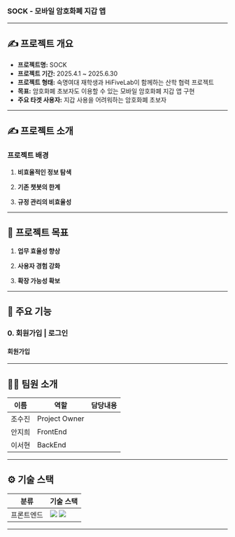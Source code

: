 ### SOCK - 모바일 암호화폐 지갑 앱

---

## ✍️ 프로젝트 개요

- **프로젝트명:** SOCK
- **프로젝트 기간:** 2025.4.1 ~ 2025.6.30
- **프로젝트 형태:** 숙명여대 재학생과 HiFiveLab이 함께하는 산학 협력 프로젝트
- **목표:** 암호화폐 초보자도 이용할 수 있는 모바일 암호화폐 지갑 앱 구현
- **주요 타겟 사용자:** 지갑 사용을 어려워하는 암호화폐 초보자 

---

## ✍️ 프로젝트 소개

### 프로젝트 배경


1. **비효율적인 정보 탐색** 

2. **기존 챗봇의 한계** 

3. **규정 관리의 비효율성** 


---

## 🚀 프로젝트 목표

1. **업무 효율성 향상** 

2. **사용자 경험 강화** 

3. **확장 가능성 확보** 

---

## 📌 주요 기능

### **0. 회원가입 | 로그인**

#### **회원가입**


---

## 🧑‍💻 팀원 소개

| **이름**    | **역할**        | **담당내용** |
|-------------|-----------------|--------------|
| 조수진      | Project Owner   |              |
| 안지희      | FrontEnd        |              |
| 이서현      | BackEnd         |              |

---

## ⚙️ 기술 스택

<table>
  <thead>
    <tr>
      <th>분류</th>
      <th>기술 스택</th>
    </tr>
  </thead>
  <tbody>
    <tr>
      <td>프론트엔드</td>
      <td>
        <img src="https://img.shields.io/badge/React-61DAFB?style=flat&logo=react&logoColor=white"/>
        <img src="https://img.shields.io/badge/TypeScript-3178C6?style=flat&logo=typescript&logoColor=white"/>
      </td>
    </tr>
  </tbody>
</table>

---
